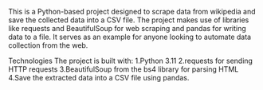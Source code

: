 This is a Python-based project designed to scrape data from wikipedia and save the collected data into a CSV file. The project makes use of libraries like requests and BeautifulSoup for web scraping and pandas for writing data to a file. It serves as an example for anyone looking to automate data collection from the web.

Technologies
The project is built with:
1.Python 3.11
2.requests for sending HTTP requests
3.BeautifulSoup from the bs4 library for parsing HTML
4.Save the extracted data into a CSV file using pandas.

